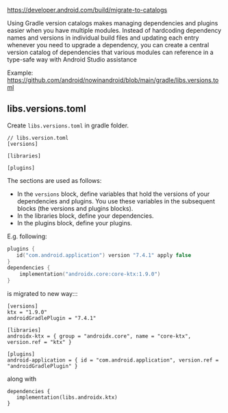 https://developer.android.com/build/migrate-to-catalogs

Using Gradle version catalogs makes managing dependencies and plugins easier when you have multiple modules. Instead of hardcoding dependency names and versions in individual build files and updating each entry whenever you need to upgrade a dependency, you can create a central version catalog of dependencies that various modules can reference in a type-safe way with Android Studio assistance

Example: https://github.com/android/nowinandroid/blob/main/gradle/libs.versions.toml

## libs.versions.toml

Create `libs.versions.toml` in gradle folder.

```
// libs.version.toml
[versions]

[libraries]

[plugins]
```
The sections are used as follows:

* In the `versions` block, define variables that hold the versions of your dependencies and plugins. You use these variables in the subsequent blocks (the versions and plugins blocks).
* In the libraries block, define your dependencies.
* In the plugins block, define your plugins.

E.g. following:
```kts
plugins {
   id("com.android.application") version "7.4.1" apply false
}
dependencies {
    implementation("androidx.core:core-ktx:1.9.0")
}
```
is migrated to new way:::
```
[versions]
ktx = "1.9.0"
androidGradlePlugin = "7.4.1"

[libraries]
androidx-ktx = { group = "androidx.core", name = "core-ktx", version.ref = "ktx" }

[plugins]
android-application = { id = "com.android.application", version.ref = "androidGradlePlugin" }
```
along with
```
dependencies {
   implementation(libs.androidx.ktx)
}
```